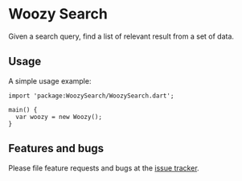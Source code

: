 # Woozy Search

Given a search query, find a list of relevant result from a set of data.

## Usage

A simple usage example:

```
import 'package:WoozySearch/WoozySearch.dart';

main() {
  var woozy = new Woozy();
}
```

## Features and bugs

Please file feature requests and bugs at the [issue tracker][tracker].

[tracker]: https://github.com/GigaBox/WoozySearch/issues
